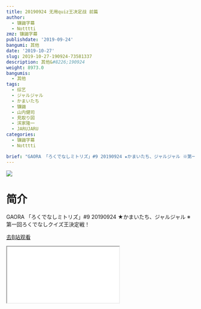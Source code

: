 ```yaml
---
title: 20190924 无用quiz王决定战 前篇
author:
  - 镰鼬字幕
  - Notttti
zmz: 镰鼬字幕
publishdate: '2019-09-24'
bangumi: 其他
date: '2019-10-27'
slug: 2019-10-27-190924-73581337
description: 其他&#8226;190924
weight: 8973.0
bangumis:
  - 其他
tags:
  - 综艺
  - ジャルジャル
  - かまいたち
  - 镰鼬
  - 山内健司
  - 見取り図
  - 滨家隆一
  - JARUJARU
categories:
  - 镰鼬字幕
  - Notttti

brief: "GAORA 「ろくでなしミトリズ」#9 20190924 ★かまいたち、ジャルジャル ※第一回ろくでなしクイズ王決定戦！"
---
```

![](https://raw.githubusercontent.com/tcgriffith/owaraisite/master/static/tmpimg/468713b9e50f3c63eb78ebeaa781b7cbc97dc449.jpg.480.jpg)
# 简介  
GAORA
「ろくでなしミトリズ」#9 20190924 ★かまいたち、ジャルジャル
※第一回ろくでなしクイズ王決定戦！  

[去B站观看](https://www.bilibili.com/video/av73581337/)
<div class ="resp-container"><iframe class="testiframe" src="//player.bilibili.com/player.html?aid=73581337"", scrolling="no", allowfullscreen="true" > </iframe></div> 

